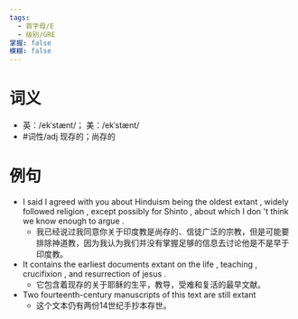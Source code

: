 ```yaml
---
tags:
  - 首字母/E
  - 级别/GRE
掌握: false
模糊: false
---
```

# 词义
- 英：/ekˈstænt/； 美：/ekˈstænt/
- #词性/adj  现存的；尚存的
# 例句
- I said I agreed with you about Hinduism being the oldest extant , widely followed religion , except possibly for Shinto , about which I don 't think we know enough to argue .
	- 我已经说过我同意你关于印度教是尚存的、信徒广泛的宗教，但是可能要排除神道教，因为我认为我们并没有掌握足够的信息去讨论他是不是早于印度教。
- It contains the earliest documents extant on the life , teaching , crucifixion , and resurrection of jesus .
	- 它包含着现存的关于耶稣的生平，教导，受难和复活的最早文献。
- Two fourteenth-century manuscripts of this text are still extant
	- 这个文本仍有两份14世纪手抄本存世。
